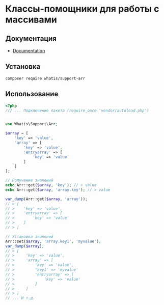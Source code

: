 # Классы-помощники для работы с массивами
## Документация
  * [Documentation](https://github.com/TheWhatis/SupportArr/tree/master/docs/markdown/Home.md "Documentation")
## Установка
```
composer require whatis/support-arr
```
## Использование
```php
<?php
/// ... Подключение пакета (require_once 'vendor/autoload.php')


use Whatis\Support\Arr;

$array = [
    'key' => 'value',
    'array' => [
        'key' => 'value',
        'entryarray' => [
            'key' => 'value'
        ]
    ]
];

// Получение значений
echo Arr::get($array, 'key'); // > value
echo Arr::get($array, 'array.key'); // > value

var_dump(Arr::get($array, 'array'));
// > [
// >    'key' => 'value',
// >    'entryarray' => [
// >        'key' => 'value'
// >    ]
// > ]

// Установка значений
Arr::set($array, 'array.key1', 'myvalue');
var_dump($array);
// > [
// >     'key' => 'value',
// >     'array' => [
// >         'key' => 'value',
// >         'key1' => 'myvalue'
// >         'entryarray' => [
// >             'key' => 'value'
// >         ]
// >     ]
// > ]
// ... И т.д.
```
